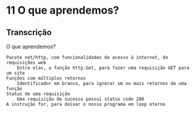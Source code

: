 
# 11 O que aprendemos?

## Transcrição

O que aprendemos?

    Pacote net/http, com funcionalidades de acesso à internet, de requisições web
        Entre elas, a função http.Get, para fazer uma requisição GET para um site
    Funções com múltiplos retornos
        Identificador em branco, para ignorar um ou mais retornos de uma função
    Status de uma requisição
        Uma requisição de sucesso possui status code 200
    A instrução for, para deixar o nosso programa em loop eterno

